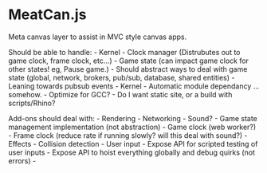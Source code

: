 # MeatCan.js

Meta canvas layer to assist in MVC style canvas apps.


Should be able to handle:
        - Kernel 
        - Clock manager (Distrubutes out to game clock, frame clock, etc...)
        - Game state (can impact game clock for other states! eg, Pause game.)
          - Should abstract ways to deal with game state (global, network, brokers, pub/sub, database, shared entities)
          - Leaning towards pubsub events
        - Kernel
        - Automatic module dependancy ... somehow.
        - Optimize for GCC?
        - Do I want static site, or a build with scripts/Rhino?

Add-ons should deal with:
        - Rendering
        - Networking
        - Sound?
        - Game state management implementation (not abstraction)
        - Game clock (web worker?)
        - Frame clock (reduce rate if running slowly? will this deal with sound?)
        - Effects
        - Collision detection
        - User input
        - Expose API for scripted testing of user inputs
        - Expose API to hoist everything globally and debug quirks (not errors)
        - 

